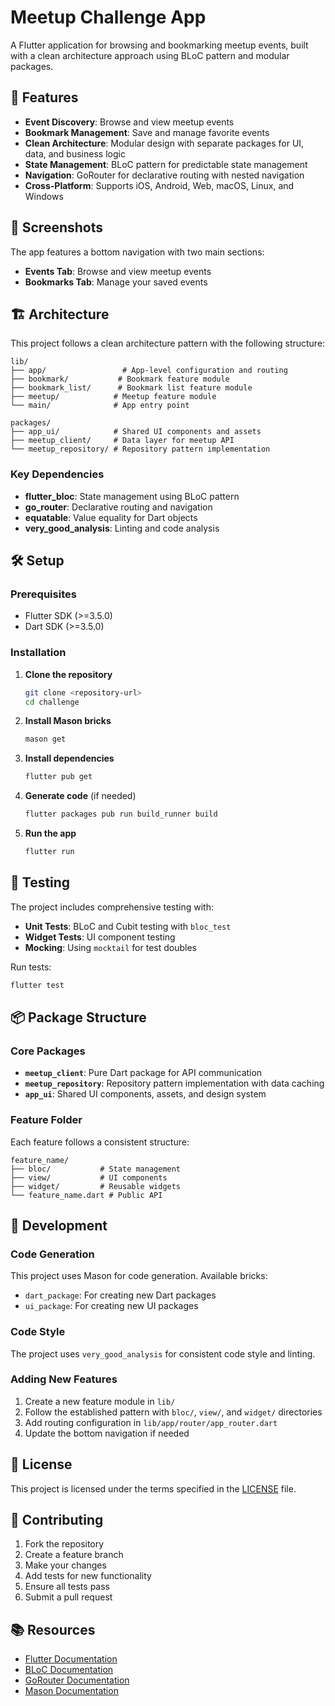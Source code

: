 # Meetup Challenge App

A Flutter application for browsing and bookmarking meetup events, built with a clean architecture approach using BLoC pattern and modular packages.

## 🚀 Features

- **Event Discovery**: Browse and view meetup events
- **Bookmark Management**: Save and manage favorite events
- **Clean Architecture**: Modular design with separate packages for UI, data, and business logic
- **State Management**: BLoC pattern for predictable state management
- **Navigation**: GoRouter for declarative routing with nested navigation
- **Cross-Platform**: Supports iOS, Android, Web, macOS, Linux, and Windows

## 📱 Screenshots

The app features a bottom navigation with two main sections:
- **Events Tab**: Browse and view meetup events
- **Bookmarks Tab**: Manage your saved events

## 🏗️ Architecture

This project follows a clean architecture pattern with the following structure:

```
lib/
├── app/                 # App-level configuration and routing
├── bookmark/           # Bookmark feature module
├── bookmark_list/      # Bookmark list feature module
├── meetup/            # Meetup feature module
└── main/              # App entry point

packages/
├── app_ui/            # Shared UI components and assets
├── meetup_client/     # Data layer for meetup API
└── meetup_repository/ # Repository pattern implementation
```

### Key Dependencies

- **flutter_bloc**: State management using BLoC pattern
- **go_router**: Declarative routing and navigation
- **equatable**: Value equality for Dart objects
- **very_good_analysis**: Linting and code analysis

## 🛠️ Setup

### Prerequisites

- Flutter SDK (>=3.5.0)
- Dart SDK (>=3.5.0)

### Installation

1. **Clone the repository**
   ```bash
   git clone <repository-url>
   cd challenge
   ```

2. **Install Mason bricks**
   ```bash
   mason get
   ```

3. **Install dependencies**
   ```bash
   flutter pub get
   ```

4. **Generate code** (if needed)
   ```bash
   flutter packages pub run build_runner build
   ```

5. **Run the app**
   ```bash
   flutter run
   ```

## 🧪 Testing

The project includes comprehensive testing with:

- **Unit Tests**: BLoC and Cubit testing with `bloc_test`
- **Widget Tests**: UI component testing
- **Mocking**: Using `mocktail` for test doubles

Run tests:
```bash
flutter test
```

## 📦 Package Structure

### Core Packages

- **`meetup_client`**: Pure Dart package for API communication
- **`meetup_repository`**: Repository pattern implementation with data caching
- **`app_ui`**: Shared UI components, assets, and design system

### Feature Folder

Each feature follows a consistent structure:
```
feature_name/
├── bloc/           # State management
├── view/           # UI components
├── widget/         # Reusable widgets
└── feature_name.dart # Public API
```

## 🚀 Development

### Code Generation

This project uses Mason for code generation. Available bricks:
- `dart_package`: For creating new Dart packages
- `ui_package`: For creating new UI packages

### Code Style

The project uses `very_good_analysis` for consistent code style and linting.

### Adding New Features

1. Create a new feature module in `lib/`
2. Follow the established pattern with `bloc/`, `view/`, and `widget/` directories
3. Add routing configuration in `lib/app/router/app_router.dart`
4. Update the bottom navigation if needed

## 📄 License

This project is licensed under the terms specified in the [LICENSE](LICENSE) file.

## 🤝 Contributing

1. Fork the repository
2. Create a feature branch
3. Make your changes
4. Add tests for new functionality
5. Ensure all tests pass
6. Submit a pull request

## 📚 Resources

- [Flutter Documentation](https://docs.flutter.dev/)
- [BLoC Documentation](https://bloclibrary.dev/)
- [GoRouter Documentation](https://pub.dev/packages/go_router)
- [Mason Documentation](https://docs.brickhub.dev/)
